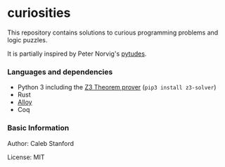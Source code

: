 # curiosities

This repository contains solutions to curious programming problems and logic puzzles.

It is partially inspired by Peter Norvig's [pytudes](https://github.com/norvig/pytudes).

### Languages and dependencies

- Python 3 including the [Z3 Theorem prover](https://github.com/Z3Prover/z3) (`pip3 install z3-solver`)
- Rust
- [Alloy](https://alloytools.org/)
- Coq

### Basic Information

Author: Caleb Stanford

License: MIT
